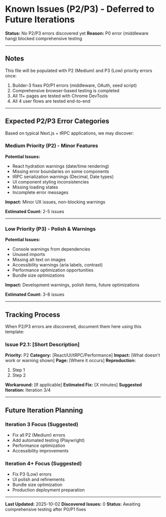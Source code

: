 # Known Issues (P2/P3) - Deferred to Future Iterations

**Status:** No P2/P3 errors discovered yet
**Reason:** P0 error (middleware hang) blocked comprehensive testing

---

## Notes

This file will be populated with P2 (Medium) and P3 (Low) priority errors once:
1. Builder-3 fixes P0/P1 errors (middleware, OAuth, seed script)
2. Comprehensive browser-based testing is completed
3. All 11+ pages are tested with Chrome DevTools
4. All 4 user flows are tested end-to-end

---

## Expected P2/P3 Error Categories

Based on typical Next.js + tRPC applications, we may discover:

### Medium Priority (P2) - Minor Features

**Potential Issues:**
- React hydration warnings (date/time rendering)
- Missing error boundaries on some components
- tRPC serialization warnings (Decimal, Date types)
- UI component styling inconsistencies
- Missing loading states
- Incomplete error messages

**Impact:** Minor UX issues, non-blocking warnings

**Estimated Count:** 2-5 issues

---

### Low Priority (P3) - Polish & Warnings

**Potential Issues:**
- Console warnings from dependencies
- Unused imports
- Missing alt text on images
- Accessibility warnings (aria labels, contrast)
- Performance optimization opportunities
- Bundle size optimizations

**Impact:** Development warnings, polish items, future optimizations

**Estimated Count:** 3-8 issues

---

## Tracking Process

When P2/P3 errors are discovered, document them here using this template:

### Issue P2.1: [Short Description]

**Priority:** P2
**Category:** [React/UI/tRPC/Performance]
**Impact:** [What doesn't work or warning shown]
**Page:** [Where it occurs]
**Reproduction:**
1. Step 1
2. Step 2

**Workaround:** [If applicable]
**Estimated Fix:** [X minutes]
**Suggested Iteration:** Iteration 3/4

---

## Future Iteration Planning

### Iteration 3 Focus (Suggested)
- Fix all P2 (Medium) errors
- Add automated testing (Playwright)
- Performance optimization
- Accessibility improvements

### Iteration 4+ Focus (Suggested)
- Fix P3 (Low) errors
- UI polish and refinements
- Bundle size optimization
- Production deployment preparation

---

**Last Updated:** 2025-10-02
**Discovered Issues:** 0
**Status:** Awaiting comprehensive testing after P0/P1 fixes
